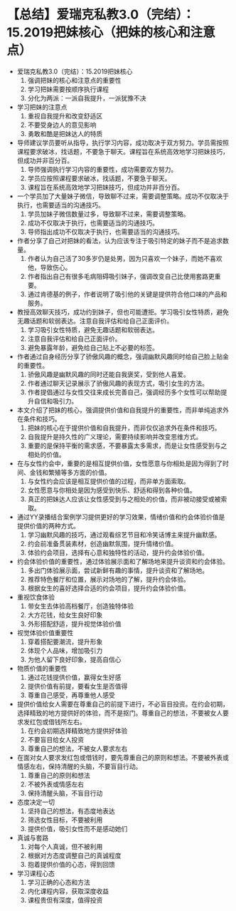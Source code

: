 # 【总结】爱瑞克私教3.0（完结）：15.2019把妹核心（把妹的核心和注意点）

-   爱瑞克私教3.0（完结）：15.2019把妹核心
    1.  强调把妹的核心和注意点的重要性
    2.  学习把妹需要按顺序执行课程
    3.  分化为两派：一派自我提升，一派犹豫不决
-   学习把妹的注意点
    1.  重视自我提升和改变舒适区
    2.  不要受身边人的意见影响
    3.  勇敢和酷是把妹达人的特质
-   导师建议学员要听从指导，执行学习内容，成功取决于双方努力。学员需按照课程要求破冰，找话题，不要急于聊天。课程旨在系统高效地学习把妹技巧，但成功并非百分百。
    1.  导师强调执行学习内容的重要性，成功需要双方努力。
    2.  学员应按照课程要求破冰，找话题，不要急于聊天。
    3.  课程旨在系统高效地学习把妹技巧，但成功并非百分百。
-   一个学员加了大量妹子微信，导致聊不过来，需要调整策略。成功不仅取决于执行，也需要适当的沟通技巧。
    1.  学员加妹子微信数量过多，导致聊不过来，需要调整策略。
    2.  成功不仅取决于执行，也需要适当的沟通技巧。
    3.  导师指出成功不仅取决于执行，也需要适当的沟通技巧。
-   作者分享了自己对把妹的看法，认为应该专注于吸引特定的妹子而不是追求数量。
    1.  作者认为自己活了30多岁仍是处男，因为只喜欢一个妹子，而她不喜欢他，导致伤心。
    2.  作者指出自己有很多毛病阻碍吸引妹子，强调改变自己比使用套路更重要。
    3.  通过肯德基的例子，作者说明了吸引他的关键是提供符合他口味的产品和服务。
-   教授高效聊天技巧，成功约到妹子，但也可能遭拒。学习吸引女性特质，避免无趣话题和软弱表达。注意自我评估和给自己正面评价。
    1.  学习吸引女性特质，避免无趣话题和软弱表达。
    2.  注意自我评估和给自己正面评价。
    3.  避免暴露年龄，避免给自己贴上不必要的标签。
-   作者通过自身经历分享了骄傲风趣的概念，强调幽默风趣同时给自己脸上贴金的重要性。
    1.  骄傲风趣是幽默风趣的同时还能自我褒奖，受到他人喜爱。
    2.  作者通过聊天记录展示了骄傲风趣的表现方式，吸引女生的方法。
    3.  作者提倡通过与女性交往来成长完善自己，强调经历多个女性可以帮助提升自信和吸引力。
-   本文介绍了把妹的核心，强调提供价值和自我提升的重要性，而非单纯追求外在条件和技巧。
    1.  把妹的核心在于提供价值和自我提升，而非仅仅追求外在条件和技巧。
    2.  自我提升是持久性的广义理论，需要持续影响并改变思维方式。
    3.  重要的是保持平衡的需求感，不要暴露太多需求，而是让女性感受到与之相处的价值。
-   在与女性约会中，重要的是相互提供价值，女性愿意与你相处是因为得到了时间、金钱和繁殖等多方面的价值。
    1.  与女性约会应该是相互提供价值的过程，而非单方面索取。
    2.  女性愿意与你相处是因为感受到快乐、舒适和得到各种价值。
    3.  真正的把妹达人应该让女性感受到与之相处的价值，而非被动接受或被索取。
-   通过YY录播结合案例学习提供更好的学习效果，情绪价值和约会体验价值是提供价值的两种方式。
    1.  学习幽默风趣的技巧，通过观看综艺节目和冷笑话博主来提升幽默感。
    2.  约会前准备贯装素材，创造幽默氛围，提升情绪价值。
    3.  体验约会项目，选择有心意和独特性的活动，提升约会体验价值。
-   约会体验价值的重要性，通过体验展示面和了解场地来提升谈资和约会体验。
    1.  多出门体验展示面，尝试新鲜有趣的事情，提升谈资和了解场地。
    2.  推荐特色餐厅和位置，展示对场地的了解，提升约会体验。
    3.  根据女生的喜好选择合适的约会项目，提升约会体验价值。
-   重视饮食体验
    1.  带女生去体验高档餐厅，创造独特体验
    2.  大方花钱，给女生良好印象
    3.  外形搭配舒适，提升视觉体验价值
-   视觉体验价值重要性
    1.  穿着搭配要潮流，提升形象
    2.  体现个人品味，增加吸引力
    3.  为他人留下良好印象，提高自信心
-   物质价值的重要性
    1.  通过花钱提供价值，赢得女生好感
    2.  提供价值有前提，要看女生是否值得
    3.  尊重自己感受，再尊重他人感受
-   提供价值给女人需要在尊重自己的前提下进行，不必盲目投资。在约会初期，选择精致的地方提供好的体验，而不是抠门。尊重自己的想法，不要被女人要求发红包或借钱所左右。
    1.  在约会初期选择精致地方提供好体验
    2.  不要盲目给女人投资
    3.  尊重自己的想法，不被女人要求左右
-   在面对女人要求发红包或借钱时，要先尊重自己的原则和想法。不要被外表或情感左右，保持清醒的头脑，不要盲目行动。
    1.  尊重自己的原则和想法
    2.  不被外表或情感左右
    3.  保持清醒头脑，不盲目行动
-   态度决定一切
    1.  坚持自己的想法，有态度地表达
    2.  筛选女性目标，不要被利用
    3.  提供价值，吸引女性而不是感动她们
-   真诚与套路
    1.  对每个人真诚，但不被利用
    2.  根据对方态度调整自己的真诚程度
    3.  抱着提供价值的心态，得到回馈
-   学习课程心态
    1.  学习正确的心态和方法
    2.  内化课程内容，获取深度收益
    3.  课程贵但有深度，值得投资